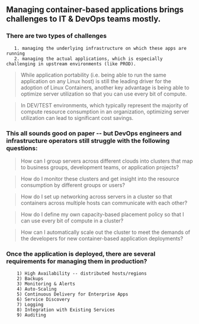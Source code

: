 ## Managing container-based applications brings challenges to IT & DevOps teams mostly. 

### There are two types of challenges 
``` 
   1. managing the underlying infrastructure on which these apps are running
   2. managing the actual applications, which is especially challenging in upstream environments (like PROD).
```

> While application portability (i.e. being able to run the same application on any Linux host) is still the leading driver for the adoption of Linux Containers, another key advantage is being able to optimize server utilization so that you can use every bit of compute. 

> In DEV/TEST environments, which typically represent the majority of compute resource consumption in an organization, optimizing server utilization can lead to significant cost savings.

### This all sounds good on paper -- but DevOps engineers and infrastructure operators still struggle with the following questions:

> How can I group servers across different clouds into clusters that map to business groups, development teams, or application projects?

> How do I monitor these clusters and get insight into the resource consumption by different groups or users?

> How do I set up networking across servers in a cluster so that containers across multiple hosts can communicate with each other?

> How do I define my own capacity-based placement policy so that I can use every bit of compute in a cluster?

> How can I automatically scale out the cluster to meet the demands of the developers for new container-based application deployments?

### Once the application is deployed, there are several requirements for managing them in production?
```
	1) High Availability -- distributed hosts/regions
	2) Backups
	3) Monitoring & Alerts
	4) Auto-Scaling
	5) Continuous Delivery for Enterprise Apps
	6) Service Discovery
	7) Logging
	8) Integration with Existing Services
	9) Auditing
```
